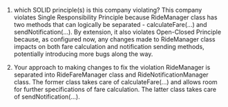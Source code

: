 1) which SOLID principle(s) is this company violating?
This company violates Single Responsibility Principle because RideManager class has two methods that can logically be separated - calculateFare(...)
and sendNotification(...). By extension, it also violates Open-Closed Principle because, as configured now, any changes made to RideManager class impacts on both fare calculation and notification sending methods, potentially introducing more bugs along the way.

2) Your approach to making changes to fix the violation
RideManager is separated into RideFareManager class and RideNotificationManager class. The former class takes care of calculateFare(...) and allows room for 
further specifications of fare calculation. The latter class takes care of sendNotification(...).